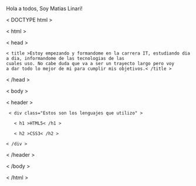 Hola a todos, Soy Matias Linari!

< DOCTYPE html >

< html >

< head > 

    < title >Estoy empezando y formandome en la carrera IT, estudiando dia a dia, informandome de las tecnologias de las 
    cuales uso. No cabe duda que va a ser un trayecto largo pero voy 
    a dar todo lo mejor de mi para cumplir mis objetivos.< /title >
    
< /head >

< body >
   
   < header >
     
     < div class="Estos son los lenguajes que utilizo" >
       
       < h1 >HTML5< /h1 >
       
       < h2 >CSS3< /h2 >
    
    < /div >
   
   < /header >
  
  < /body >
  
  < /html >

